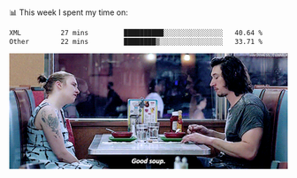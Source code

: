 📊 This week I spent my time on:
<!--START_SECTION:waka-->

```text
XML          27 mins         ██████████░░░░░░░░░░░░░░░   40.64 %
Other        22 mins         ████████▒░░░░░░░░░░░░░░░░   33.71 %
```

<!--END_SECTION:waka-->


![](goodSoup.gif)
